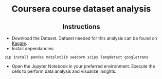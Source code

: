 # <center>Coursera course dataset analysis<center>
## <center>Instructions<center>
* Download the Dataset. Dataset needed for this analysis can be found on [Kaggle](https://www.kaggle.com/datasets/siddharthm1698/coursera-course-dataset).
* Install dependancies:
```
pip install pandas matplotlib seaborn scipy langdetect googletrans
```
* Open the Jupyter Notebook in your preferred environment. Execute the cells to perform data analysis and visualize insights.